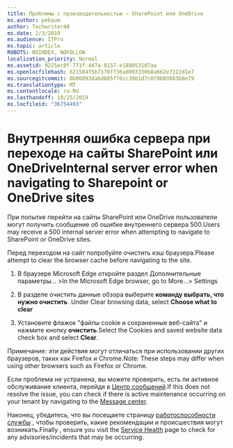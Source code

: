 ```yaml
---
title: Проблемы с производительностью — SharePoint или OneDrive
ms.author: pebaum
author: Techwriter40
ms.date: 1/3/2019
ms.audience: ITPro
ms.topic: article
ROBOTS: NOINDEX, NOFOLLOW
localization_priority: Normal
ms.assetid: 9225ec0f-771f-4d7a-8157-e188953107aa
ms.openlocfilehash: 621504f5b7170ff36ad093330b8a662e7222d1e7
ms.sourcegitcommit: 0b06093dabd685f76cc39b1d7c0f8b03883b6e79
ms.translationtype: MT
ms.contentlocale: ru-RU
ms.lasthandoff: 10/25/2019
ms.locfileid: "36754493"
---
```

# <a name="internal-server-error-when-navigating-to-sharepoint-or-onedrive-sites"></a><span data-ttu-id="79366-102">Внутренняя ошибка сервера при переходе на сайты SharePoint или OneDrive</span><span class="sxs-lookup"><span data-stu-id="79366-102">Internal server error when navigating to Sharepoint or OneDrive sites</span></span>

<span data-ttu-id="79366-103">При попытке перейти на сайты SharePoint или OneDrive пользователи могут получить сообщение об ошибке внутреннего сервера 500.</span><span class="sxs-lookup"><span data-stu-id="79366-103">Users may receive a 500 internal server error when attempting to navigate to SharePoint or OneDrive sites.</span></span> 

<span data-ttu-id="79366-104">Перед переходом на сайт попробуйте очистить кэш браузера.</span><span class="sxs-lookup"><span data-stu-id="79366-104">Please attempt to clear the browser cache before navigating to the site.</span></span>


1. <span data-ttu-id="79366-105">В браузере Microsoft Edge откройте раздел Дополнительные параметры... ></span><span class="sxs-lookup"><span data-stu-id="79366-105">In the Microsoft Edge browser, go to More...> Settings</span></span>

2. <span data-ttu-id="79366-106">В разделе очистить данные обзора выберите **команду выбрать, что нужно очистить** .</span><span class="sxs-lookup"><span data-stu-id="79366-106">Under Clear browsing data, select **Choose what to clear**</span></span>

3. <span data-ttu-id="79366-107">Установите флажок "файлы cookie и сохраненные веб-сайта" и нажмите кнопку **очистить**.</span><span class="sxs-lookup"><span data-stu-id="79366-107">Select the Cookies and saved website data check box and select **Clear**.</span></span>

<span data-ttu-id="79366-108">Примечание: эти действия могут отличаться при использовании других браузеров, таких как Firefox и Chrome.</span><span class="sxs-lookup"><span data-stu-id="79366-108">Note: These steps may differ when using other browsers such as Firefox or Chrome.</span></span>

<span data-ttu-id="79366-109">Если проблема не устранена, вы можете проверить, есть ли активное обслуживание клиента, перейдя в [Центр сообщений](https://portal.office.com/adminportal/home#/MessageCenter).</span><span class="sxs-lookup"><span data-stu-id="79366-109">If this does not resolve the issue, you can check if there is active maintenance occurring on your tenant by navigating to the [Message center](https://portal.office.com/adminportal/home#/MessageCenter).</span></span>

<span data-ttu-id="79366-110">Наконец, убедитесь, что вы посещаете страницу [работоспособности службы](https://portal.office.com/adminportal/home#/servicehealth) , чтобы проверить, какие рекомендации и происшествия могут возникать.</span><span class="sxs-lookup"><span data-stu-id="79366-110">Finally , ensure you visit the [Service Health](https://portal.office.com/adminportal/home#/servicehealth) page to check for any advisories/incidents that may be occurring.</span></span>

